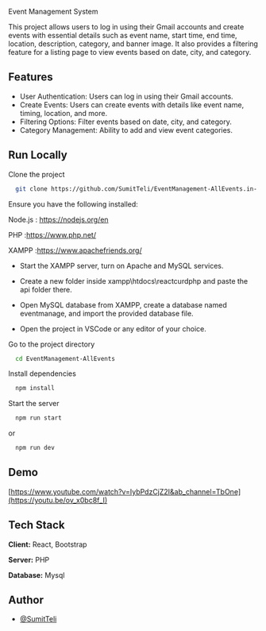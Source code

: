 
Event Management System

This project allows users to log in using their Gmail accounts and create events with essential details such as event name, start time, end time, location, description, category, and banner image. It also provides a filtering feature for a listing page to view events based on date, city, and category.




## Features

- User Authentication: Users can log in using their Gmail accounts.
- Create Events: Users can create events with details like event name, timing, location, and more.
- Filtering Options: Filter events based on date, city, and category.
- Category Management: Ability to add and view event categories.


## Run Locally

Clone the project

```bash
  git clone https://github.com/SumitTeli/EventManagement-AllEvents.in-
```

Ensure you have the following installed:

Node.js : https://nodejs.org/en

PHP :https://www.php.net/

XAMPP :https://www.apachefriends.org/ 

- Start the XAMPP server, turn on Apache and MySQL services.


- Create a new folder inside xampp\htdocs\reactcurdphp and paste the api folder there.

- Open MySQL database from XAMPP, create a database named eventmanage, and import the provided database file.

- Open the project in VSCode or any editor of your choice.

Go to the project directory

```bash
  cd EventManagement-AllEvents
```



Install dependencies

```bash
  npm install
```

Start the server

```bash
  npm run start
```
or
```bash
  npm run dev
```


## Demo

[https://www.youtube.com/watch?v=IybPdzCjZ2I&ab_channel=TbOne](https://youtu.be/ov_x0bc8f_I)


## Tech Stack

**Client:** React, Bootstrap 

**Server:** PHP

**Database:** Mysql



## Author

- [@SumitTeli](https://github.com/SumitTeli)


